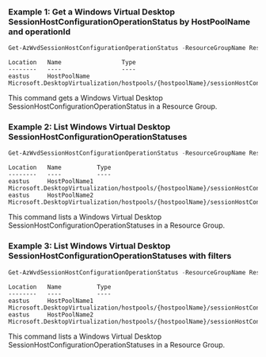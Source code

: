 
### Example 1: Get a Windows Virtual Desktop SessionHostConfigurationOperationStatus by HostPoolName and operationId

```powershell
Get-AzWvdSessionHostConfigurationOperationStatus -ResourceGroupName ResourceGroupName -HostPoolName HostPoolName -OperationId operationId
```

```output
Location   Name                 Type
--------   ----                 ----
eastus     HostPoolName Microsoft.DesktopVirtualization/hostpools/{hostpoolName}/sessionHostConfigurations/default/operationStatuses
```

This command gets a Windows Virtual Desktop SessionHostConfigurationOperationStatus in a Resource Group.

### Example 2: List Windows Virtual Desktop SessionHostConfigurationOperationStatuses

```powershell
Get-AzWvdSessionHostConfigurationOperationStatus -ResourceGroupName ResourceGroupName -HostPoolName HostPoolName
```

```output
Location   Name          Type
--------   ----          ----
eastus     HostPoolName1 Microsoft.DesktopVirtualization/hostpools/{hostpoolName}/sessionHostConfigurations/default/operationStatuses
eastus     HostPoolName2 Microsoft.DesktopVirtualization/hostpools/{hostpoolName}/sessionHostConfigurations/default/operationStatuses
```

This command lists a Windows Virtual Desktop SessionHostConfigurationOperationStatuses in a Resource Group.


### Example 3: List Windows Virtual Desktop SessionHostConfigurationOperationStatuses with filters

```powershell
Get-AzWvdSessionHostConfigurationOperationStatus -ResourceGroupName ResourceGroupName -HostPoolName HostPoolName -isLatest:$false -isNonTerminal
```

```output
Location   Name          Type
--------   ----          ----
eastus     HostPoolName1 Microsoft.DesktopVirtualization/hostpools/{hostpoolName}/sessionHostConfigurations/default/operationStatuses
eastus     HostPoolName2 Microsoft.DesktopVirtualization/hostpools/{hostpoolName}/sessionHostConfigurations/default/operationStatuses
```

This command lists a Windows Virtual Desktop SessionHostConfigurationOperationStatuses in a Resource Group.
